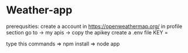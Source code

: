 # Weather-app

prerequsities:
 create a account in https://openweathermap.org/
 in profile section go to -> my apis -> copy the apikey
create a .env file
 KEY = <ENTER YOUR KEY>



type this commands
=> npm install
=> node app
